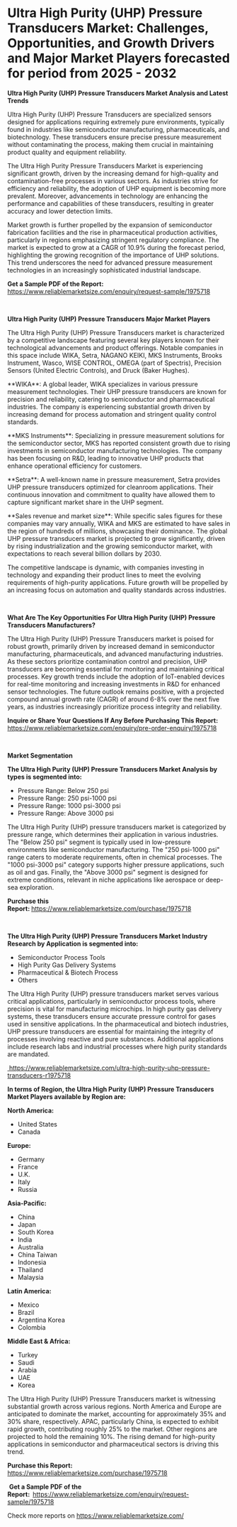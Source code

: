 <p><h1>Ultra High Purity (UHP) Pressure Transducers Market: Challenges, Opportunities, and Growth Drivers and Major Market Players forecasted for period from 2025 - 2032</h1></p><p><strong>Ultra High Purity (UHP) Pressure Transducers Market Analysis and Latest Trends</strong></p>
<p><p>Ultra High Purity (UHP) Pressure Transducers are specialized sensors designed for applications requiring extremely pure environments, typically found in industries like semiconductor manufacturing, pharmaceuticals, and biotechnology. These transducers ensure precise pressure measurement without contaminating the process, making them crucial in maintaining product quality and equipment reliability.</p><p>The Ultra High Purity Pressure Transducers Market is experiencing significant growth, driven by the increasing demand for high-quality and contamination-free processes in various sectors. As industries strive for efficiency and reliability, the adoption of UHP equipment is becoming more prevalent. Moreover, advancements in technology are enhancing the performance and capabilities of these transducers, resulting in greater accuracy and lower detection limits.</p><p>Market growth is further propelled by the expansion of semiconductor fabrication facilities and the rise in pharmaceutical production activities, particularly in regions emphasizing stringent regulatory compliance. The market is expected to grow at a CAGR of 10.9% during the forecast period, highlighting the growing recognition of the importance of UHP solutions. This trend underscores the need for advanced pressure measurement technologies in an increasingly sophisticated industrial landscape.</p></p>
<p><strong>Get a Sample PDF of the Report:&nbsp;</strong> <a href="https://www.reliablemarketsize.com/enquiry/request-sample/1975718?utm_campaign=1898&utm_medium=2&utm_source=Github&utm_content=ia&utm_term=13022025&utm_id=ultra-high-purity-uhp-pressure-transducers">https://www.reliablemarketsize.com/enquiry/request-sample/1975718</a></p>
<p>&nbsp;</p>
<p><strong>Ultra High Purity (UHP) Pressure Transducers Major Market Players</strong></p>
<p><p>The Ultra High Purity (UHP) Pressure Transducers market is characterized by a competitive landscape featuring several key players known for their technological advancements and product offerings. Notable companies in this space include WIKA, Setra, NAGANO KEIKI, MKS Instruments, Brooks Instrument, Wasco, WISE CONTROL, OMEGA (part of Spectris), Precision Sensors (United Electric Controls), and Druck (Baker Hughes).</p><p>**WIKA**: A global leader, WIKA specializes in various pressure measurement technologies. Their UHP pressure transducers are known for precision and reliability, catering to semiconductor and pharmaceutical industries. The company is experiencing substantial growth driven by increasing demand for process automation and stringent quality control standards.</p><p>**MKS Instruments**: Specializing in pressure measurement solutions for the semiconductor sector, MKS has reported consistent growth due to rising investments in semiconductor manufacturing technologies. The company has been focusing on R&D, leading to innovative UHP products that enhance operational efficiency for customers.</p><p>**Setra**: A well-known name in pressure measurement, Setra provides UHP pressure transducers optimized for cleanroom applications. Their continuous innovation and commitment to quality have allowed them to capture significant market share in the UHP segment.</p><p>**Sales revenue and market size**: While specific sales figures for these companies may vary annually, WIKA and MKS are estimated to have sales in the region of hundreds of millions, showcasing their dominance. The global UHP pressure transducers market is projected to grow significantly, driven by rising industrialization and the growing semiconductor market, with expectations to reach several billion dollars by 2030.</p><p>The competitive landscape is dynamic, with companies investing in technology and expanding their product lines to meet the evolving requirements of high-purity applications. Future growth will be propelled by an increasing focus on automation and quality standards across industries.</p></p>
<p>&nbsp;</p>
<p><strong>What Are The Key Opportunities For Ultra High Purity (UHP) Pressure Transducers Manufacturers?</strong></p>
<p><p>The Ultra High Purity (UHP) Pressure Transducers market is poised for robust growth, primarily driven by increased demand in semiconductor manufacturing, pharmaceuticals, and advanced manufacturing industries. As these sectors prioritize contamination control and precision, UHP transducers are becoming essential for monitoring and maintaining critical processes. Key growth trends include the adoption of IoT-enabled devices for real-time monitoring and increasing investments in R&D for enhanced sensor technologies. The future outlook remains positive, with a projected compound annual growth rate (CAGR) of around 6-8% over the next five years, as industries increasingly prioritize process integrity and reliability.</p></p>
<p><strong>Inquire or Share Your Questions If Any Before Purchasing This Report:</strong> <a href="https://www.reliablemarketsize.com/enquiry/pre-order-enquiry/1975718?utm_campaign=1898&utm_medium=2&utm_source=Github&utm_content=ia&utm_term=13022025&utm_id=ultra-high-purity-uhp-pressure-transducers">https://www.reliablemarketsize.com/enquiry/pre-order-enquiry/1975718</a></p>
<p>&nbsp;</p>
<p><strong>Market Segmentation</strong></p>
<p><strong>The Ultra High Purity (UHP) Pressure Transducers Market Analysis by types is segmented into:</strong></p>
<p><ul><li>Pressure Range: Below 250 psi</li><li>Pressure Range: 250 psi-1000 psi</li><li>Pressure Range: 1000 psi-3000 psi</li><li>Pressure Range: Above 3000 psi</li></ul></p>
<p><p>The Ultra High Purity (UHP) pressure transducers market is categorized by pressure range, which determines their application in various industries. The "Below 250 psi" segment is typically used in low-pressure environments like semiconductor manufacturing. The "250 psi-1000 psi" range caters to moderate requirements, often in chemical processes. The "1000 psi-3000 psi" category supports higher pressure applications, such as oil and gas. Finally, the "Above 3000 psi" segment is designed for extreme conditions, relevant in niche applications like aerospace or deep-sea exploration.</p></p>
<p><strong>Purchase this Report:&nbsp;</strong><a href="https://www.reliablemarketsize.com/purchase/1975718?utm_campaign=1898&utm_medium=2&utm_source=Github&utm_content=ia&utm_term=13022025&utm_id=ultra-high-purity-uhp-pressure-transducers">https://www.reliablemarketsize.com/purchase/1975718</a></p>
<p>&nbsp;</p>
<p><strong>The Ultra High Purity (UHP) Pressure Transducers Market Industry Research by Application is segmented into:</strong></p>
<p><ul><li>Semiconductor Process Tools</li><li>High Purity Gas Delivery Systems</li><li>Pharmaceutical & Biotech Process</li><li>Others</li></ul></p>
<p><p>The Ultra High Purity (UHP) pressure transducers market serves various critical applications, particularly in semiconductor process tools, where precision is vital for manufacturing microchips. In high purity gas delivery systems, these transducers ensure accurate pressure control for gases used in sensitive applications. In the pharmaceutical and biotech industries, UHP pressure transducers are essential for maintaining the integrity of processes involving reactive and pure substances. Additional applications include research labs and industrial processes where high purity standards are mandated.</p></p>
<p><a href="https://www.reliablemarketsize.com/ultra-high-purity-uhp-pressure-transducers-r1975718?utm_campaign=1898&utm_medium=2&utm_source=Github&utm_content=ia&utm_term=13022025&utm_id=ultra-high-purity-uhp-pressure-transducers">&nbsp;https://www.reliablemarketsize.com/ultra-high-purity-uhp-pressure-transducers-r1975718</a></p>
<p><strong>In terms of Region, the Ultra High Purity (UHP) Pressure Transducers Market Players available by Region are:</strong></p>
<p>
    <p> <strong> North America: </strong>
        <ul>
            <li>United States</li>
            <li>Canada</li>
        </ul>
        </p> 
    <p> <strong> Europe: </strong>
        <ul>
            <li>Germany</li>
            <li>France</li>
            <li>U.K.</li>
            <li>Italy</li>
            <li>Russia</li>
        </ul>
        </p> 
    <p> <strong> Asia-Pacific: </strong>
        <ul>
            <li>China</li>
            <li>Japan</li>
            <li>South Korea</li>
            <li>India</li>
            <li>Australia</li>
            <li>China Taiwan</li>
            <li>Indonesia</li>
            <li>Thailand</li>
            <li>Malaysia</li>
        </ul>
        </p> 
    <p> <strong> Latin America: </strong>
        <ul>
            <li>Mexico</li>
            <li>Brazil</li>
            <li>Argentina Korea</li>
            <li>Colombia</li>
        </ul>
        </p> 
    <p> <strong> Middle East & Africa: </strong>
        <ul>
            <li>Turkey</li>
            <li>Saudi</li>
            <li>Arabia</li>
            <li>UAE</li>
            <li>Korea</li>
        </ul>
    </p>
    </p>
<p><p>The Ultra High Purity (UHP) Pressure Transducers market is witnessing substantial growth across various regions. North America and Europe are anticipated to dominate the market, accounting for approximately 35% and 30% share, respectively. APAC, particularly China, is expected to exhibit rapid growth, contributing roughly 25% to the market. Other regions are projected to hold the remaining 10%. The rising demand for high-purity applications in semiconductor and pharmaceutical sectors is driving this trend.</p></p>
<p><strong>Purchase this Report: </strong><a href="https://www.reliablemarketsize.com/purchase/1975718?utm_campaign=1898&utm_medium=2&utm_source=Github&utm_content=ia&utm_term=13022025&utm_id=ultra-high-purity-uhp-pressure-transducers">https://www.reliablemarketsize.com/purchase/1975718</a></p>
<p>&nbsp;<strong>Get a Sample PDF of the Report:&nbsp;&nbsp;</strong><a href="https://www.reliablemarketsize.com/enquiry/request-sample/1975718?utm_campaign=1898&utm_medium=2&utm_source=Github&utm_content=ia&utm_term=13022025&utm_id=ultra-high-purity-uhp-pressure-transducers">https://www.reliablemarketsize.com/enquiry/request-sample/1975718</a></p>
<p><strong></strong></p>
<p>Check more reports on <a href="https://www.reliablemarketsize.com/?utm_campaign=1898&utm_medium=2&utm_source=Github&utm_content=ia&utm_term=13022025&utm_id=ultra-high-purity-uhp-pressure-transducers">https://www.reliablemarketsize.com/</a></p>